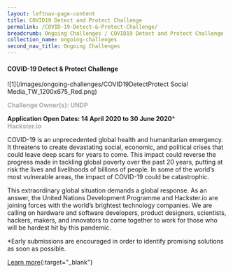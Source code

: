 ```yaml
---
layout: leftnav-page-content
title: COVID19 Detect and Protect Challenge
permalink: /COVID-19-Detect-&-Protect-Challenge/
breadcrumb: Ongoing Challenges / COVID19 Detect and Protect Challenge
collection_name: ongoing-challenges
second_nav_title: Ongoing Challenges
---
```


#### COVID-19 Detect & Protect Challenge

![1](/images/ongoing-challenges/COVID19DetectProtect Social Media_TW_1200x675_Red.png)

<font color="#a9a9a9"><b>Challenge Owner(s): UNDP</b></font>

**Application Open Dates: 14 April 2020 to 30 June 2020***<br>
<font color=" #a9a9a9"><b>Hackster.io</b></font>

COVID-19 is an unprecedented global health and humanitarian emergency. It threatens to create devastating social, economic, and political crises that could leave deep scars for years to come. This impact could reverse the progress made in tackling global poverty over the past 20 years, putting at risk the lives and livelihoods of billions of people. In some of the world’s most vulnerable areas, the impact of COVID-19 could be catastrophic.
 
This extraordinary global situation demands a global response. As an answer, the United Nations Development Programme and Hackster.io are joining forces with the world’s brightest technology companies. We are calling on hardware and software developers, product designers, scientists, hackers, makers, and innovators to come together to work for those who will be hardest hit by this pandemic.

*Early submissions are encouraged in order to identify promising solutions as soon as possible. 

[Learn more](https://www.covid19detectprotect.org){:target="_blank"}
